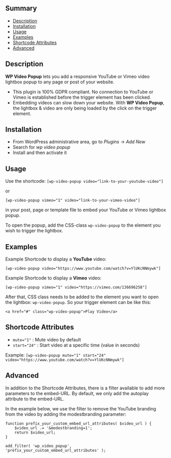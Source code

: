 ## Summary

- [Description](#description)
- [Installation](#installation)
- [Usage](#usage)
- [Examples](#examples)
- [Shortcode Attributes](#shortcode-attributes)
- [Advanced](#advanced)

## Description

**WP Video Popup** lets you add a responsive YouTube or Vimeo video lightbox popup to any page or post of your website.

- This plugin is 100% GDPR compliant. No connection to YouTube or Vimeo is established before the trigger element has been clicked.
- Embedding videos can slow down your website. With **WP Video Popup**, the lightbox & video are only being loaded by the click on the trigger element.

## Installation

- From WordPress administrative area, go to _Plugins_ -> _Add New_
- Search for _wp video popup_
- Install and then activate it

## Usage

Use the shortcode:
`[wp-video-popup video="link-to-your-youtube-video"]`

or

`[wp-video-popup vimeo="1" video="link-to-your-vimeo-video"]`

in your post, page or template file to embed your YouTube or Vimeo lightbox popup.

To open the popup, add the CSS-class `wp-video-popup` to the element you wish to trigger the lightbox.

## Examples

Example Shortcode to display a **YouTube** video:

```
[wp-video-popup video="https://www.youtube.com/watch?v=YlUKcNNmywk"]
```

Example Shortcode to display a **Vimeo** video:

```
[wp-video-popup vimeo="1" video="https://vimeo.com/136696258"]
```

After that, CSS class needs to be added to the element you want to open the lightbox: `wp-video-popup`. So your trigger element can be like this:

```
<a href="#" class="wp-video-popup">Play Video</a>
```

## Shortcode Attributes

- `mute="1"` : Mute video by default
- `start="24"` : Start video at a specific time (value in seconds)

Example: `[wp-video-popup mute="1" start="24" video="https://www.youtube.com/watch?v=YlUKcNNmywk"]`

## Advanced

In addition to the Shortcode Attributes, there is a filter available to add more parameters to the embed-URL. By default, we only add the autoplay attribute to the embed-URL.

In the example below, we use the filter to remove the YouTube branding from the video by adding the modestbranding parameter:

```
function prefix_your_custom_embed_url_attributes( $video_url ) {
    $video_url .= '&modestbranding=1';
    return $video_url;
}

add_filter( 'wp_video_popup', 'prefix_your_custom_embed_url_attributes' );
```
